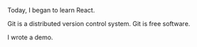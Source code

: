 <!--Creat by CuiKe 2017-01-11-->
Today, I began to learn React.

Git is a distributed version control system.
Git is free software.

<!--Today is 2017-01-12 -->
I wrote a demo.